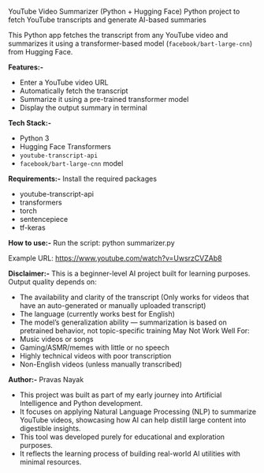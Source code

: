 YouTube Video Summarizer (Python + Hugging Face)
Python project to fetch YouTube transcripts and generate AI-based summaries

This Python app fetches the transcript from any YouTube video and summarizes it using a transformer-based model (`facebook/bart-large-cnn`) from Hugging Face.

**Features:-**

- Enter a YouTube video URL
- Automatically fetch the transcript
- Summarize it using a pre-trained transformer model
- Display the output summary in terminal

**Tech Stack:-**

- Python 3
- Hugging Face Transformers
- `youtube-transcript-api`
- `facebook/bart-large-cnn` model

**Requirements:-**
Install the required packages
- youtube-transcript-api
- transformers
- torch
- sentencepiece
- tf-keras

**How to use:-**
Run the script: python summarizer.py

Example URL: https://www.youtube.com/watch?v=UwsrzCVZAb8

**Disclaimer:-**
This is a beginner-level AI project built for learning purposes.
Output quality depends on:
- The availability and clarity of the transcript (Only works for videos that have an auto-generated or manually uploaded transcript)
- The language (currently works best for English)
- The model’s generalization ability — summarization is based on pretrained behavior, not topic-specific training
May Not Work Well For:
- Music videos or songs
- Gaming/ASMR/memes with little or no speech
- Highly technical videos with poor transcription
- Non-English videos (unless manually transcribed)

**Author:-** 
Pravas Nayak
- This project was built as part of my early journey into Artificial Intelligence and Python development.
- It focuses on applying Natural Language Processing (NLP) to summarize YouTube videos, showcasing how AI can help distill large content into digestible insights.
- This tool was developed purely for educational and exploration purposes.
- It reflects the learning process of building real-world AI utilities with minimal resources.
